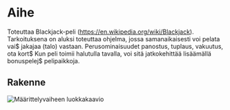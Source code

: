 Aihe
====
 Toteuttaa Blackjack-peli (https://en.wikipedia.org/wiki/Blackjack).
Tarkoituksena on aluksi toteuttaa ohjelma, jossa samanaikaisesti voi pelata vai$
jakajaa (talo) vastaan. Perusominaisuudet panostus, tuplaus, vakuutus, ota kort$
Kun peli toimii halutulla tavalla, voi sitä jatkokehittää lisäämällä bonuspelej$
pelipaikkoja.


Rakenne
-------

![Määrittelyvaiheen luokkakaavio](kuvat/luokkaavio1002.png)
